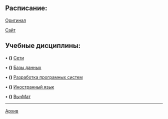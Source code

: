 ## Расписание:

[Оригинал](https://github.com/DMN902/SpbGTI/blob/main/File/2%20курс%204%20ф-т.jpg)

[Сайт](https://smart-timetable.app/share.html?code=YW11Y833)

## Учебные дисциплины:

• **()** [Сети](https://github.com/DMN902/SpbGTI/blob/main/Subjects/3sem/ComputingSystems.md)

• **()** [Базы данных](https://github.com/DMN902/SpbGTI/blob/main/Subjects/3sem/Databases.md)

• **()** [Разработка програмных систем](https://github.com/DMN902/SpbGTI/blob/main/Subjects/3sem/RPS.md)

• **()** [Иностранный язык](https://github.com/DMN902/SpbGTI/blob/main/Subjects/3sem/English.md)

• **()** [ВычМат](https://github.com/DMN902/SpbGTI/blob/main/Subjects/4sem/ComputationalMathematics.md)

**************

[Архив](https://github.com/DMN902/SpbGTI/blob/main/Subjects/archive.md)
